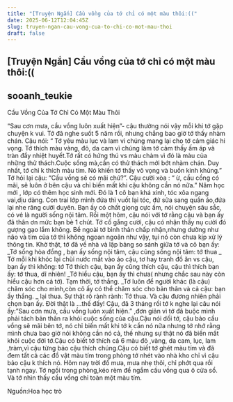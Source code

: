 ```yaml
---
title: "[Truyện Ngắn] Cầu vồng của tớ chỉ có một màu thôi:(("
date: 2025-06-12T12:04:45Z
slug: truyen-ngan-cau-vong-cua-to-chi-co-mot-mau-thoi
draft: false
---
```


## [Truyện Ngắn] Cầu vồng của tớ chỉ có một màu thôi:((

## sooanh_teukie

Cầu Vồng Của Tớ Chỉ Có Một Màu Thôi


“Sau cơn mưa, cầu vồng luôn xuất hiện”- cậu thường nói vậy mỗi khi tớ gặp chuyện k vui. Tớ đã nghe suốt 5 năm rồi, nhưng chẳng bao giờ tớ thấy nhàm chán.
 Cậu nói: “ Tớ yêu màu lục và lam vì chúng mang lại cho tớ cảm giác hi vọng. Tớ thích màu vàng, đỏ, da cam vì chúng làm tớ cảm thấy ấm áp và tràn đầy nhiệt huyết.Tớ rất có hứng thú vs màu chàm vì đó là màu của những thử thách.Cuộc sống mà,cần có thử thách mới bớt nhàm chán. Duy nhất, tớ chỉ k thích màu tím. Nó khiến tớ thấy vô vọng và buồn kinh khủng.” Tớ hỏi lại cậu: “Cầu vồng sẽ có mãi chứ?”. Cậu cười xòa : “ ừ, cầu cồng có mãi, sẽ luôn ở bên cậu và chỉ biến mất khi cậu không cần nó nữa.”
 Năm học mới , lớp có thêm học sinh mới. Đó là 1 cô bạn khá xinh, tóc xõa ngang vai,dịu dàng. Con trai lớp mình đứa thì vuốt lại tóc, đứ sửa sang quần áo,đứa lại nhe răng cười duyên. Bạn ấy có chất giọng cực ấm, nói chuyện sâu sắc, có vẻ là người sống nội tâm.
 Rồi một hôm, cậu nói với tớ rằng cậu và bạn ấy đã thân ơn mức bạn bè 1 chút. Tớ cố gắng cười, cậu có nhận thấy nụ cười đó gượng gạo lắm không. Bề ngoài tớ bình thản chấp nhận,nhưng dường như não và tim của tớ thì không ngoan ngoãn như vậy, tụi nó còn chưa kịp xử lý thông tin. Khờ thật, tớ đã về nhà và lập bảng so sánh giữa tớ và cô bạn ấy:
 _Tớ sống hòa đồng , bạn ấy sống nội tâm, cậu cũng sống nội tâm: tớ thua
 _ Tớ mỗi khi khóc lại chùi nước mắt vào áo cậu, tơ hay tranh đồ ăn vs cậu, bạn ấy thì không: tớ Tớ thích cậu, bạn ấy cũng thích cậu, cậu thì thích bạn ấy: tớ thua, dĩ nhiên!
 _Tớ hiểu cậu, bạn ấy thì chưa( nhưng chắc sau này còn hiểu cậu hơn cả tớ). Tạm thời, tớ thắng.
 _Tớ luôn để người khác (là cậu) chăm sóc cho mình,còn cô ấy có thể chăm sóc cho bản thân và cả cậu: bạn ấy thắng.
 _ lại thua.
 Sự thật rõ rành rành: Tớ thua. Và cậu đương nhiên phải chọn bạn ấy. Đời thật là ...thế đấy!
 Cậu, đã 3 tháng rồi tớ k nghe lại câu nói ấy:”Sau cơn mưa, cầu vồng luôn xuất hiện.”
,đơn giản vì tớ đã buộc mình phải tách bản thân ra khỏi cuộc sống của cậu.Cậu nói dối tớ, cậu bảo cầu vồng sẽ mãi bên tớ, nó chỉ biến mất khi tớ k cần nó nữa nhưng tớ nhớ rằng mình chưa bao giờ nói không cần nó cả, thế nhưng sự thật nó đã biến mất khỏi cuộc đời tớ.Cậu có biết tớ thích cả 6 màu đỏ ,vàng, da cam, lục, lam ,tràm,vì cậu từng bảo cậu thích chúng.Cậu có biết tớ ghét màu tím và đã đem tất cả các đồ vật màu tím trong phòng tớ nhét vào nhà kho chỉ vì cậu bảo cậu k thích nó.
 Hôm nay trời đổ mưa, mưa nhẹ thôi, chỉ phớt qua rồi tạnh ngay. Tớ ngồi trong phòng,kéo rèm để ngắm cầu vồng qua ô cửa sổ. Và tớ nhìn thấy cầu vồng chỉ toàn một màu tím.

Nguồn:Hoa học trò